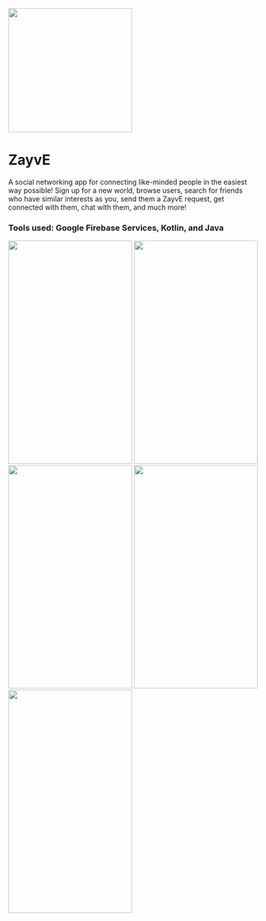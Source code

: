 
<img src="https://user-images.githubusercontent.com/59323913/181660481-26b071c9-e7a9-41a6-94c6-0c72b90ddab9.png" width="250" height="250">

# ZayvE
A social networking app for connecting like-minded people in the easiest way possible! Sign up for a new world, browse users, search for friends who have similar interests as you, send them a ZayvE request, get connected with them, chat with them, and much more!

### Tools used: Google Firebase Services, Kotlin, and Java



<img src="https://user-images.githubusercontent.com/59323913/100832150-eaf40c80-342c-11eb-95af-e5b0207864eb.gif" width="250" height="450">

<img src="https://user-images.githubusercontent.com/59323913/100830562-94390380-3429-11eb-9772-3efeddb6fbf3.gif" width="250" height="450">

<img src="https://user-images.githubusercontent.com/59323913/100831887-44a80700-342c-11eb-8916-7058bd236e58.gif" width="250" height="450">

<img src="https://user-images.githubusercontent.com/59323913/100832141-e596c200-342c-11eb-8b3c-a0be8dcfe433.gif" width="250" height="450">

<img src="https://user-images.githubusercontent.com/59323913/100831214-e595c280-342a-11eb-9038-09d6e47b1218.gif" width="250" height="450">
